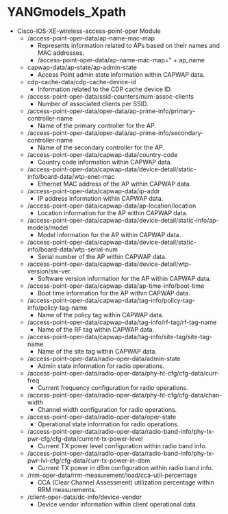 # YANGmodels_Xpath

- Cisco-IOS-XE-wireless-access-point-oper Module
  - /access-point-oper-data/ap-name-mac-map
    - Represents information related to APs based on their names and MAC addresses.
    - /access-point-oper-data/ap-name-mac-map=" + ap_name
  - capwap-data/ap-state/ap-admin-state
    - Access Point admin state information within CAPWAP data.
  - cdp-cache-data/cdp-cache-device-id
    - Information related to the CDP cache device ID.
  - /access-point-oper-data/ssid-counters/num-assoc-clients
    - Number of associated clients per SSID.
  - /access-point-oper-data/oper-data/ap-prime-info/primary-controller-name
    - Name of the primary controller for the AP.
  - /access-point-oper-data/oper-data/ap-prime-info/secondary-controller-name
    - Name of the secondary controller for the AP.
  - /access-point-oper-data/capwap-data/country-code
    - Country code information within CAPWAP data.
  - /access-point-oper-data/capwap-data/device-detail/static-info/board-data/wtp-enet-mac
    - Ethernet MAC address of the AP within CAPWAP data.
  - /access-point-oper-data/capwap-data/ip-addr
    - IP address information within CAPWAP data.
  - /access-point-oper-data/capwap-data/ap-location/location
    - Location information for the AP within CAPWAP data.
  - /access-point-oper-data/capwap-data/device-detail/static-info/ap-models/model
    - Model information for the AP within CAPWAP data.
  - /access-point-oper-data/capwap-data/device-detail/static-info/board-data/wtp-serial-num
    - Serial number of the AP within CAPWAP data.
  - /access-point-oper-data/capwap-data/device-detail/wtp-version/sw-ver
    - Software version information for the AP within CAPWAP data.
  - /access-point-oper-data/capwap-data/ap-time-info/boot-time
    - Boot time information for the AP within CAPWAP data.
  - /access-point-oper-data/capwap-data/tag-info/policy-tag-info/policy-tag-name
    - Name of the policy tag within CAPWAP data.
  - /access-point-oper-data/capwap-data/tag-info/rf-tag/rf-tag-name
    - Name of the RF tag within CAPWAP data.
  - /access-point-oper-data/capwap-data/tag-info/site-tag/site-tag-name
    - Name of the site tag within CAPWAP data.
  - /access-point-oper-data/radio-oper-data/admin-state
    - Admin state information for radio operations.
  - /access-point-oper-data/radio-oper-data/phy-ht-cfg/cfg-data/curr-freq
    - Current frequency configuration for radio operations.
  - /access-point-oper-data/radio-oper-data/phy-ht-cfg/cfg-data/chan-width
    - Channel width configuration for radio operations.
  - /access-point-oper-data/radio-oper-data/oper-state
    - Operational state information for radio operations.
  - /access-point-oper-data/radio-oper-data/radio-band-info/phy-tx-pwr-cfg/cfg-data/current-tx-power-level
    - Current TX power level configuration within radio band info.
  - /access-point-oper-data/radio-oper-data/radio-band-info/phy-tx-pwr-lvl-cfg/cfg-data/curr-tx-power-in-dbm
    - Current TX power in dBm configuration within radio band info.
  - /rrm-oper-data/rrm-measurement/load/cca-util-percentage
    - CCA (Clear Channel Assessment) utilization percentage within RRM measurements.
  - /client-oper-data/dc-info/device-vendor
    - Device vendor information within client operational data.

